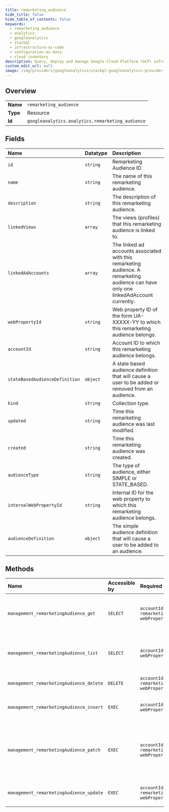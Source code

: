 ```yaml
---
title: remarketing_audience
hide_title: false
hide_table_of_contents: false
keywords:
  - remarketing_audience
  - analytics
  - googleanalytics    
  - stackql
  - infrastructure-as-code
  - configuration-as-data
  - cloud inventory
description: Query, deploy and manage Google Cloud Platform (GCP) infrastructure and resources using SQL
custom_edit_url: null
image: /img/providers/googleanalytics/stackql-googleanalytics-provider-featured-image.png
---
```

  
    

## Overview
<table><tbody>
<tr><td><b>Name</b></td><td><code>remarketing_audience</code></td></tr>
<tr><td><b>Type</b></td><td>Resource</td></tr>
<tr><td><b>Id</b></td><td><code>googleanalytics.analytics.remarketing_audience</code></td></tr>
</tbody></table>

## Fields
| Name | Datatype | Description |
|:-----|:---------|:------------|
| `id` | `string` | Remarketing Audience ID. |
| `name` | `string` | The name of this remarketing audience. |
| `description` | `string` | The description of this remarketing audience. |
| `linkedViews` | `array` | The views (profiles) that this remarketing audience is linked to. |
| `linkedAdAccounts` | `array` | The linked ad accounts associated with this remarketing audience. A remarketing audience can have only one linkedAdAccount currently. |
| `webPropertyId` | `string` | Web property ID of the form UA-XXXXX-YY to which this remarketing audience belongs. |
| `accountId` | `string` | Account ID to which this remarketing audience belongs. |
| `stateBasedAudienceDefinition` | `object` | A state based audience definition that will cause a user to be added or removed from an audience. |
| `kind` | `string` | Collection type. |
| `updated` | `string` | Time this remarketing audience was last modified. |
| `created` | `string` | Time this remarketing audience was created. |
| `audienceType` | `string` | The type of audience, either SIMPLE or STATE_BASED. |
| `internalWebPropertyId` | `string` | Internal ID for the web property to which this remarketing audience belongs. |
| `audienceDefinition` | `object` | The simple audience definition that will cause a user to be added to an audience. |
## Methods
| Name | Accessible by | Required Params | Description |
|:-----|:--------------|:----------------|:------------|
| `management_remarketingAudience_get` | `SELECT` | `accountId, remarketingAudienceId, webPropertyId` | Gets a remarketing audience to which the user has access. |
| `management_remarketingAudience_list` | `SELECT` | `accountId, webPropertyId` | Lists remarketing audiences to which the user has access. |
| `management_remarketingAudience_delete` | `DELETE` | `accountId, remarketingAudienceId, webPropertyId` | Delete a remarketing audience. |
| `management_remarketingAudience_insert` | `EXEC` | `accountId, webPropertyId` | Creates a new remarketing audience. |
| `management_remarketingAudience_patch` | `EXEC` | `accountId, remarketingAudienceId, webPropertyId` | Updates an existing remarketing audience. This method supports patch semantics. |
| `management_remarketingAudience_update` | `EXEC` | `accountId, remarketingAudienceId, webPropertyId` | Updates an existing remarketing audience. |
